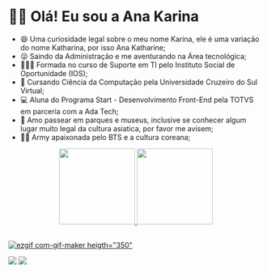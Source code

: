  <h1>👋🏽 Olá! Eu sou a Ana Karina</h1>
 
- 😄 Uma curiosidade legal sobre o meu nome Karina, ele é uma variação do nome Katharina, por isso Ana Katharine;
- 😜  Saindo da Administração e me aventurando na Área tecnológica;
- 👩🏽‍🎓  Formada no curso de Suporte em TI pelo Instituto Social de Oportunidade (IOS);
- 🌠  Cursando Ciência da Computação pela Universidade Cruzeiro do Sul Virtual;
- 💻  Aluna do Programa Start - Desenvolvimento Front-End pela TOTVS em parceria com a Ada Tech;
- 🏯  Amo passear em parques e museus, inclusive se conhecer algum lugar muito legal da cultura asiatica, por favor me avisem;
- 🫰🏽 Army apaixonada pelo BTS e a cultura coreana;

<div align="center">
  <a href="https://github.com/Ana-Katharine">
  <img height="150em" src="https://github-readme-stats.vercel.app/api?username=Ana-Katharine&show_icons=true&theme=dark&include_all_commits=true&count_private=true"/>
  <img height="150em" src="https://github-readme-stats.vercel.app/api/top-langs/?username=Ana-Katharine&layout=compact&langs_count=7&theme=dark"/>

</div>

##
![ezgif com-gif-maker heigth="350"](https://github.com/Ana-Katharine/Ana-Katharine/assets/137085838/1f64ae42-924d-48cf-9c60-7da8c708930f)
  
<div>
  <a href="https://www.linkedin.com/in/ana-karina-silva-leit%C3%A3o-40497b212/"target="_blank"><img src="https://img.shields.io/badge/-LinkedIn-%230077B5?style=for-the-badge&logo=linkedin&logoColor=white" target="_blank"></a> 
    <a href="https://www.instagram.com/sad_monster.nj/" target="_blank"><img src="https://img.shields.io/badge/-Instagram-%23E4405F?style=for-the-badge&logo=instagram&logoColor=white" target="_blank"></a>
</div>
